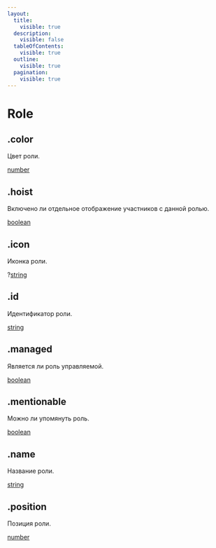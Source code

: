 ```yaml
---
layout:
  title:
    visible: true
  description:
    visible: false
  tableOfContents:
    visible: true
  outline:
    visible: true
  pagination:
    visible: true
---
```


# Role

## .color

Цвет роли.

[number](https://developer.mozilla.org/ru/docs/Web/JavaScript/Reference/Global_Objects/Number)

## .hoist

Включено ли отдельное отображение участников с данной ролью.

[boolean](https://developer.mozilla.org/ru/docs/Web/JavaScript/Reference/Global_Objects/Boolean)

## .icon

Иконка роли.

?[string](https://developer.mozilla.org/ru/docs/Web/JavaScript/Reference/Global_Objects/String)

## .id

Идентификатор роли.

[string](https://developer.mozilla.org/ru/docs/Web/JavaScript/Reference/Global_Objects/String)

## .managed

Является ли роль управляемой.

[boolean](https://developer.mozilla.org/ru/docs/Web/JavaScript/Reference/Global_Objects/Boolean)

## .mentionable

Можно ли упомянуть роль.

[boolean](https://developer.mozilla.org/ru/docs/Web/JavaScript/Reference/Global_Objects/Boolean)

## .name

Название роли.

[string](https://developer.mozilla.org/ru/docs/Web/JavaScript/Reference/Global_Objects/String)

## .position

Позиция роли.

[number](https://developer.mozilla.org/ru/docs/Web/JavaScript/Reference/Global_Objects/Number)
